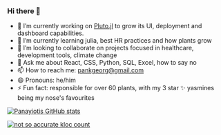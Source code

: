 ### Hi there 👋

<!--
**pankgeorg/pankgeorg** is a ✨ _special_ ✨ repository because its `README.md` (this file) appears on your GitHub profile.
-->


- 🔭 I’m currently working on [Pluto.jl](https://github.com/fonsp/Pluto.jl) to grow its UI, deployment and dashboard capabilities. 
- 🌱 I’m currently learning julia, best HR practices and how plants grow
- 👯 I’m looking to collaborate on projects focused in healthcare, development tools, climate change
- 💬 Ask me about React, CSS, Python, SQL, Excel, how to say no 
- 📫 How to reach me: pankgeorg@gmail.com
- 😄 Pronouns: he/him
- ⚡ Fun fact: responsible for over 60 plants, with my 3 star ✨ yasmines being my nose's favourites 

[![Panayiotis GitHub stats](https://github-readme-stats.vercel.app/api?username=pankgeorg)](https://github.com/pankgeorg)

[![not so accurate kloc count](https://github-readme-stats.vercel.app/api/top-langs/?username=pankgeorg)](https://github.com/anuraghazra/github-readme-stats)

